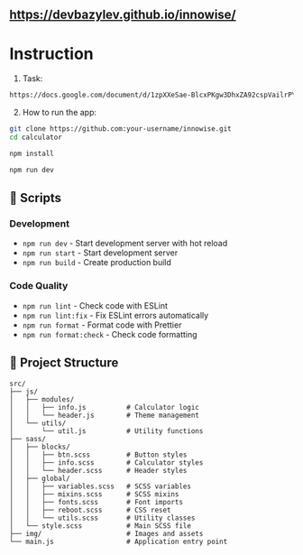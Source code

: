 ## https://devbazylev.github.io/innowise/

# Instruction

1. Task:
```bash
https://docs.google.com/document/d/1zpXXeSae-BlcxPKgw3DhxZA92cspVailrPYoaXSYrW8/edit?tab=t.0
```

2. How to run the app:

```bash
git clone https://github.com:your-username/innowise.git
cd calculator
```

```bash
npm install
```

```bash
npm run dev
```

## 📝 Scripts

### Development
- `npm run dev` - Start development server with hot reload
- `npm run start` - Start development server
- `npm run build` - Create production build

### Code Quality
- `npm run lint` - Check code with ESLint
- `npm run lint:fix` - Fix ESLint errors automatically
- `npm run format` - Format code with Prettier
- `npm run format:check` - Check code formatting

## 📁 Project Structure

```
src/
├── js/
│   ├── modules/
│   │   ├── info.js          # Calculator logic
│   │   └── header.js        # Theme management
│   └── utils/
│       └── util.js          # Utility functions
├── sass/
│   ├── blocks/
│   │   ├── btn.scss         # Button styles
│   │   ├── info.scss        # Calculator styles
│   │   └── header.scss      # Header styles
│   ├── global/
│   │   ├── variables.scss   # SCSS variables
│   │   ├── mixins.scss      # SCSS mixins
│   │   ├── fonts.scss       # Font imports
│   │   ├── reboot.scss      # CSS reset
│   │   └── utils.scss       # Utility classes
│   └── style.scss           # Main SCSS file
├── img/                     # Images and assets
└── main.js                  # Application entry point
```
